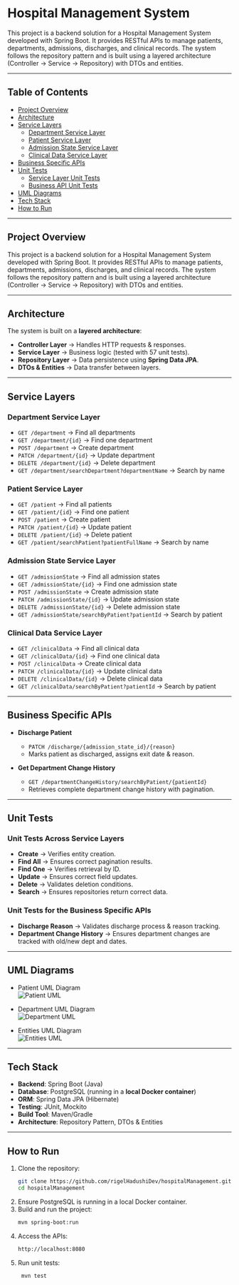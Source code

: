 # Hospital Management System

This project is a backend solution for a Hospital Management System developed with Spring Boot.  It provides RESTful APIs to manage patients, departments, admissions, discharges, and clinical records. The system follows the repository pattern and is built using a layered architecture (Controller → Service → Repository) with DTOs and entities.

---

## Table of Contents

- [Project Overview](#project-overview)
- [Architecture](#architecture)
- [Service Layers](#service-layers)
    - [Department Service Layer](#department-service-layer)
    - [Patient Service Layer](#patient-service-layer)
    - [Admission State Service Layer](#admission-state-service-layer)
    - [Clinical Data Service Layer](#clinical-data-service-layer)
- [Business Specific APIs](#business-specific-apis)
- [Unit Tests](#unit-tests)
    - [Service Layer Unit Tests](#unit-tests-across-service-layers)
    - [Business API Unit Tests](#unit-tests-for-business-specific-apis)
- [UML Diagrams](#uml-diagrams)
- [Tech Stack](#tech-stack)
- [How to Run](#how-to-run)

---

## Project Overview

This project is a backend solution for a Hospital Management System developed with Spring Boot.  It provides RESTful APIs to manage patients, departments, admissions, discharges, and clinical records. The system follows the repository pattern and is built using a layered architecture (Controller → Service → Repository) with DTOs and entities.

---

##  Architecture

The system is built on a **layered architecture**:

- **Controller Layer** → Handles HTTP requests & responses.
- **Service Layer** → Business logic (tested with 57 unit tests).
- **Repository Layer** → Data persistence using **Spring Data JPA**.
- **DTOs & Entities** → Data transfer between layers.

---

## Service Layers

### Department Service Layer
- `GET /department` → Find all departments
- `GET /department/{id}` → Find one department
- `POST /department` → Create department
- `PATCH /department/{id}` → Update department
- `DELETE /department/{id}` → Delete department
- `GET /department/searchDepartment?departmentName` → Search by name

### Patient Service Layer
- `GET /patient` → Find all patients
- `GET /patient/{id}` → Find one patient
- `POST /patient` → Create patient
- `PATCH /patient/{id}` → Update patient
- `DELETE /patient/{id}` → Delete patient
- `GET /patient/searchPatient?patientFullName` → Search by name

### Admission State Service Layer
- `GET /admissionState` → Find all admission states
- `GET /admissionState/{id}` → Find one admission state
- `POST /admissionState` → Create admission state
- `PATCH /admissionState/{id}` → Update admission state
- `DELETE /admissionState/{id}` → Delete admission state
- `GET /admissionState/searchByPatient?patientId` → Search by patient

### Clinical Data Service Layer
- `GET /clinicalData` → Find all clinical data
- `GET /clinicalData/{id}` → Find one clinical data
- `POST /clinicalData` → Create clinical data
- `PATCH /clinicalData/{id}` → Update clinical data
- `DELETE /clinicalData/{id}` → Delete clinical data
- `GET /clinicalData/searchByPatient?patientId` → Search by patient

---

## Business Specific APIs

- **Discharge Patient**
    - `PATCH /discharge/{admission_state_id}/{reason}`
    - Marks patient as discharged, assigns exit date & reason.

- **Get Department Change History**
    - `GET /departmentChangeHistory/searchByPatient/{patientId}`
    - Retrieves complete department change history with pagination.

---

## Unit Tests

### Unit Tests Across Service Layers
- **Create** → Verifies entity creation.
- **Find All** → Ensures correct pagination results.
- **Find One** → Verifies retrieval by ID.
- **Update** → Ensures correct field updates.
- **Delete** → Validates deletion conditions.
- **Search** → Ensures repositories return correct data.

### Unit Tests for the Business Specific APIs
- **Discharge Reason** → Validates discharge process & reason tracking.
- **Department Change History** → Ensures department changes are tracked with old/new dept and dates.

---

## UML Diagrams

- Patient UML Diagram  
  ![Patient UML](src/docs/uml/PatientUML.png)

- Department UML Diagram  
  ![Department UML](src/docs/uml/DepartmentUML.png)

- Entities UML Diagram  
  ![Entities UML](src/docs/uml/EntitiesUML.png)

---

## Tech Stack

- **Backend**: Spring Boot (Java)
- **Database**: PostgreSQL (running in a **local Docker container**)
- **ORM**: Spring Data JPA (Hibernate)
- **Testing**: JUnit, Mockito
- **Build Tool**: Maven/Gradle
- **Architecture**: Repository Pattern, DTOs & Entities

---

## How to Run

1. Clone the repository:
   ```bash
   git clone https://github.com/rigelHadushiDev/hospitalManagement.git
   cd hospitalManagement
   ```
2. Ensure PostgreSQL is running in a local Docker container.
3. Build and run the project:
   ```bash
   mvn spring-boot:run
   ```
4. Access the APIs:
   ```bash
   http://localhost:8080
   ```
5. Run unit tests:
   ```bash
    mvn test
    ```
   